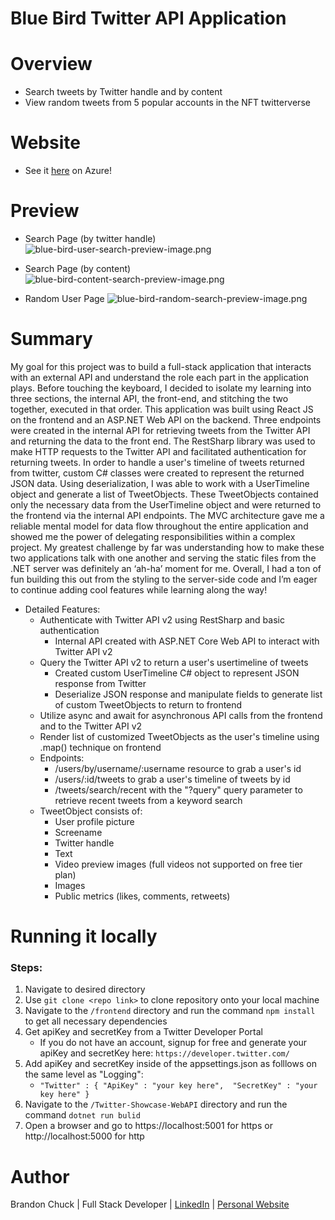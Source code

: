 # Blue Bird Twitter API Application

# Overview

- Search tweets by Twitter handle and by content
- View random tweets from 5 popular accounts in the NFT twitterverse

# Website

- See it [here](https://bluebirdtwitterapp.azurewebsites.net/) on Azure! 

# Preview

- Search Page (by twitter handle)
![blue-bird-user-search-preview-image.png](./Twitter-Showcase-WebAPI/frontend/public/blue-bird-user-search-preview-image.png)

- Search Page (by content)
![blue-bird-content-search-preview-image.png](./Twitter-Showcase-WebAPI/frontend/public/blue-bird-content-search-preview-image.png)

- Random User Page
![blue-bird-random-search-preview-image.png](./Twitter-Showcase-WebAPI/frontend/public/blue-bird-random-search-preview-image.png)



# Summary

My goal for this project was to build a full-stack application that interacts with an external API and understand the role each part in the application plays. Before touching the keyboard, I decided to isolate my learning into three sections, the internal API, the front-end, and stitching the two together, executed in that order. This application was built using React JS on the frontend and an ASP.NET Web API on the backend. Three endpoints were created in the internal API for retrieving tweets from the Twitter API and returning the data to the front end. The RestSharp library was used to make HTTP requests to the Twitter API and facilitated authentication for returning tweets. In order to handle a user's timeline of tweets returned from twitter, custom C# classes were created to represent the returned JSON data. Using deserialization, I was able to work with a UserTimeline object and generate a list of TweetObjects. These TweetObjects contained only the necessary data from the UserTimeline object and were returned to the frontend via the internal API endpoints. The MVC architecture gave me a reliable mental model for data flow throughout the entire application and showed me the power of delegating responsibilities within a complex project. My greatest challenge by far was understanding how to make these two applications talk with one another and serving the static files from the .NET server was definitely an ‘ah-ha’ moment for me. Overall, I had a ton of fun building this out from the styling to the server-side code and I’m eager to continue adding cool features while learning along the way!

- Detailed Features:
    - Authenticate with Twitter API v2 using RestSharp and basic authentication
      - Internal API created with ASP.NET Core Web API to interact with Twitter API v2 
    - Query the Twitter API v2 to return a user's usertimeline of tweets
      - Created custom UserTimeline C# object to represent JSON response from Twitter
      - Deserialize JSON response and manipulate fields to generate list of custom TweetObjects to return to frontend
    - Utilize async and await for asynchronous API calls from the frontend and to the Twitter API v2 
    - Render list of customized TweetObjects as the user's timeline using .map() technique on frontend
    - Endpoints:
      - /users/by/username/:username resource to grab a user's id
      - /users/:id/tweets to grab a user's timeline of tweets by id
      - /tweets/search/recent with the "?query" query parameter to retrieve recent tweets from a keyword search
    - TweetObject consists of:
      - User profile picture
      - Screename
      - Twitter handle
      - Text
      - Video preview images (full videos not supported on free tier plan)
      - Images
      - Public metrics (likes, comments, retweets)
    

# Running it locally
### Steps:
1. Navigate to desired directory
2. Use `git clone <repo link>` to clone repository onto your local machine
3. Navigate to the `/frontend` directory and run the command `npm install` to get all necessary dependencies
4. Get apiKey and secretKey from a Twitter Developer Portal
    - If you do not have an account, signup for free and generate your apiKey and secretKey here: `https://developer.twitter.com/`
5. Add apiKey and secretKey inside of the appsettings.json as folllows on the same level as "Logging":
    - `"Twitter" : {
                    "ApiKey" : "your key here", 
                    "SecretKey" : "your key here"
                  }`
6. Navigate to the `/Twitter-Showcase-WebAPI` directory and run the command `dotnet run bulid`
7. Open a browser and go to https://localhost:5001 for https or http://localhost:5000 for http 

# Author

Brandon Chuck | Full Stack Developer | [LinkedIn](https://www.linkedin.com/in/brandonchuck/) | [Personal Website](https://www.brandonchuck-dev.com)
